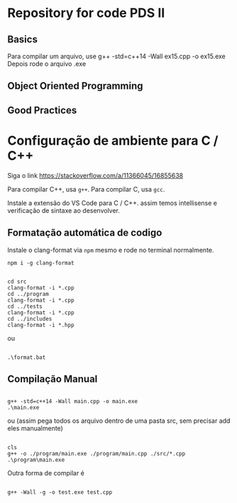 # Repository for code PDS II

## Basics

Para compilar um arquivo, use
g++ -std=c++14 -Wall ex15.cpp -o ex15.exe
Depois rode o arquivo .exe

## Object Oriented Programming

## Good Practices

# Configuração de ambiente para C / C++

Siga o link https://stackoverflow.com/a/11366045/16855638

Para compilar C++, usa `g++`.
Para compilar C, usa `gcc`.

Instale a extensão do VS Code para C / C++. assim temos intellisense e verificação de sintaxe ao desenvolver.


## Formatação automática de codigo

Instale o clang-format via `npm` mesmo e rode no terminal normalmente.

```
npm i -g clang-format

```

```

cd src
clang-format -i *.cpp
cd ../program
clang-format -i *.cpp
cd ../tests
clang-format -i *.cpp
cd ../includes
clang-format -i *.hpp

```

ou

```

.\format.bat

```

## Compilação Manual


```

g++ -std=c++14 -Wall main.cpp -o main.exe
.\main.exe

```

ou (assim pega todos os arquivo dentro de uma pasta src, sem precisar add eles manualmente)

```

cls
g++ -o ./program/main.exe ./program/main.cpp ./src/*.cpp
.\program\main.exe

```

Outra forma de compilar é   

```

g++ -Wall -g -o test.exe test.cpp

``` 